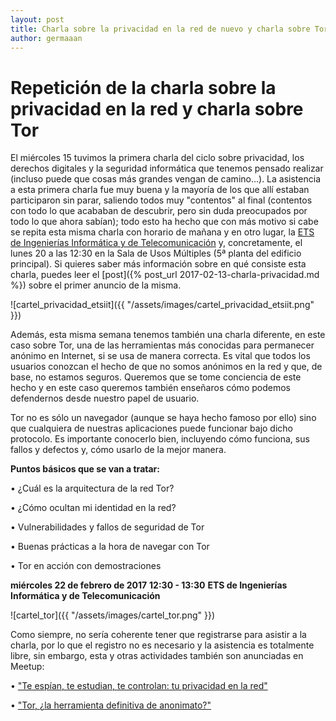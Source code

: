 ```yaml
---
layout: post
title: Charla sobre la privacidad en la red de nuevo y charla sobre Tor
author: germaaan
---
```


# Repetición de la charla sobre la privacidad en la red y charla sobre Tor

El miércoles 15 tuvimos la primera charla del ciclo sobre privacidad, los derechos digitales y la seguridad informática que tenemos pensado realizar (incluso puede que cosas más grandes vengan de camino...). La asistencia a esta primera charla fue muy buena y la mayoría de los que allí estaban participaron sin parar, saliendo todos muy "contentos" al final (contentos con todo lo que acababan de descubrir, pero sin duda preocupados por todo lo que ahora sabían); todo esto ha hecho que con más motivo si cabe se repita esta misma charla con horario de mañana y en otro lugar, la [ETS de Ingenierías Informática y de Telecomunicación](https://www.openstreetmap.org/#map=19/37.19703/-3.62455) y, concretamente, el lunes 20 a las 12:30 en la Sala de Usos Múltiples (5ª planta del edificio principal). Si quieres saber más información sobre en qué consiste esta charla, puedes leer el [post]({% post_url 2017-02-13-charla-privacidad.md %}) sobre el primer anuncio de la misma.

![cartel_privacidad_etsiit]({{ "/assets/images/cartel_privacidad_etsiit.png" }})

Además, esta misma semana tenemos también una charla diferente, en este caso sobre Tor, una de las herramientas más conocidas para permanecer anónimo en Internet, si se usa de manera correcta. Es vital que todos los usuarios conozcan el hecho de que no somos anónimos en la red y que, de base, no estamos seguros. Queremos que se tome conciencia de este hecho y en este caso queremos también enseñaros cómo podemos defendernos desde nuestro papel de usuario.

Tor no es sólo un navegador (aunque se haya hecho famoso por ello) sino que cualquiera de nuestras aplicaciones puede funcionar bajo dicho protocolo. Es importante conocerlo bien, incluyendo cómo funciona, sus fallos y defectos y, cómo usarlo de la mejor manera.

**Puntos básicos que se van a tratar:**

• ¿Cuál es la arquitectura de la red Tor?

• ¿Cómo ocultan mi identidad en la red?

• Vulnerabilidades y fallos de seguridad de Tor

• Buenas prácticas a la hora de navegar con Tor

• Tor en acción con demostraciones

**miércoles 22 de febrero de 2017**
**12:30 - 13:30**
**ETS de Ingenierías Informática y de Telecomunicación**

![cartel_tor]({{ "/assets/images/cartel_tor.png" }})

Como siempre, no sería coherente tener que registrarse para asistir a la charla, por lo que el registro no es necesario y la asistencia es totalmente libre, sin embargo, esta y otras actividades también son anunciadas en Meetup:

• ["Te espían, te estudian, te controlan: tu privacidad en la red"](https://www.meetup.com/es-ES/Granada-Geek/events/237510307/)

• ["Tor, ¿la herramienta definitiva de anonimato?"](https://www.meetup.com/es-ES/Granada-Geek/events/237523054/)
